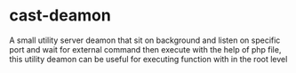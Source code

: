 # cast-deamon
A small utility server deamon that sit on background and listen on specific port and wait for external command then execute with the help of php file,  this utility deamon can be useful for executing function with in the root level
